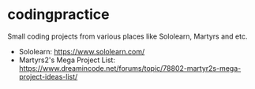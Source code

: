 # codingpractice
Small coding projects from various places like Sololearn, Martyrs and etc.

* Sololearn: https://www.sololearn.com/
* Martyrs2's Mega Project List: https://www.dreamincode.net/forums/topic/78802-martyr2s-mega-project-ideas-list/
